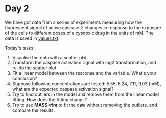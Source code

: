 Day 2
===

We have got data from a series of experiments measuring how the fluorescent signal of active cascase-3 changes in response to the exposure of the cells to different doses of a cytotoxic drug in the units of mM. The data is saved in [values.txt](./values.txt).

Today's tasks:

1. Visualise the data with a scatter plot.
2. Transform the caspase activation signal with log2 transformation, and re-do the scatter plot.
3. Fit a linear model between the response and the variable. What's your conclusion?
4. Suppose following concentrations are tested: 5.55, 6.24, 7.11, 9.03 (mM), what are the expected caspase activation signal?
5. Try to find outliers in the model and remove them from the linear model fitting. How does the fitting change?
6. Try to use __MASS::rlm__ to fit the data without removing the outliers, and compare the results.